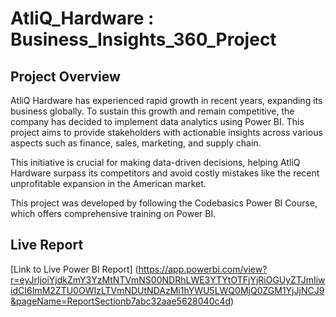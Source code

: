 #  AtliQ_Hardware : Business_Insights_360_Project

## Project Overview

AtliQ Hardware has experienced rapid growth in recent years, expanding its business globally. To sustain this growth and remain competitive, the company has decided to implement data analytics using Power BI. This project aims to provide stakeholders with actionable insights across various aspects such as finance, sales, marketing, and supply chain.

This initiative is crucial for making data-driven decisions, helping AtliQ Hardware surpass its competitors and avoid costly mistakes like the recent unprofitable expansion in the American market.

This project was developed by following the Codebasics Power BI Course, which offers comprehensive training on Power BI.

## Live Report
[Link to Live Power BI Report] (https://app.powerbi.com/view?r=eyJrIjoiYjdkZmY3YzMtNTVmNS00NDRhLWE3YTYtOTFjYjRiOGUyZTJmIiwidCI6ImM2ZTU0OWIzLTVmNDUtNDAzMi1hYWU5LWQ0MjQ0ZGM1YjJjNCJ9&pageName=ReportSectionb7abc32aae5628040c4d)

